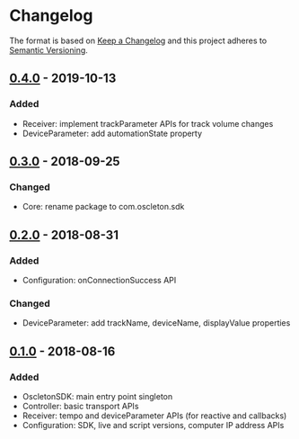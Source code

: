 # Changelog

The format is based on [Keep a Changelog] and this project adheres to [Semantic Versioning].

## [0.4.0] - 2019-10-13

### Added
- Receiver: implement trackParameter APIs for track volume changes
- DeviceParameter: add automationState property

## [0.3.0] - 2018-09-25

### Changed
- Core: rename package to com.oscleton.sdk 

## [0.2.0] - 2018-08-31

### Added
- Configuration: onConnectionSuccess API

### Changed
- DeviceParameter: add trackName, deviceName, displayValue properties

## [0.1.0] - 2018-08-16

### Added
- OscletonSDK: main entry point singleton
- Controller: basic transport APIs
- Receiver: tempo and deviceParameter APIs (for reactive and callbacks)
- Configuration: SDK, live and script versions, computer IP address APIs




[0.4.0]: https://github.com/ArthurVimond/oscleton-android-sdk/releases/tag/0.4.0
[0.3.0]: https://github.com/ArthurVimond/oscleton-android-sdk/releases/tag/0.3.0
[0.2.0]: https://github.com/ArthurVimond/oscleton-android-sdk/releases/tag/0.2.0
[0.1.0]: https://github.com/ArthurVimond/oscleton-android-sdk/releases/tag/0.1.0

[Keep a Changelog]: http://keepachangelog.com/en/1.0.0/
[Semantic Versioning]: http://semver.org/spec/v2.0.0.html